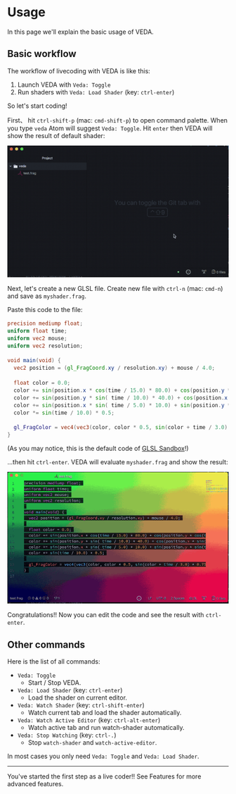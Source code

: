 # Usage

In this page we'll explain the basic usage of VEDA.


## Basic workflow

The workflow of livecoding with VEDA is like this:

1. Launch VEDA with `Veda: Toggle`
2. Run shaders with `Veda: Load Shader` (key: `ctrl-enter`)

So let's start coding!

First、 hit `ctrl-shift-p` (mac: `cmd-shift-p`) to open command palette.
When you type `veda` Atom will suggest `Veda: Toggle`.
Hit `enter` then VEDA will show the result of default shader:

![](/static/images/usage1.gif)

Next, let's create a new GLSL file.
Create new file with `ctrl-n` (mac: `cmd-n`) and save as `myshader.frag`.

Paste this code to the file:

```glsl
precision mediump float;
uniform float time;
uniform vec2 mouse;
uniform vec2 resolution;

void main(void) {
  vec2 position = (gl_FragCoord.xy / resolution.xy) + mouse / 4.0;

  float color = 0.0;
  color += sin(position.x * cos(time / 15.0) * 80.0) + cos(position.y * cos(time / 15.0) * 10.0);
  color += sin(position.y * sin( time / 10.0) * 40.0) + cos(position.x * sin(time / 25.0) * 40.0);
  color += sin(position.x * sin( time / 5.0) * 10.0) + sin(position.y * sin(time / 35.0) * 80.0);
  color *= sin(time / 10.0) * 0.5;

  gl_FragColor = vec4(vec3(color, color * 0.5, sin(color + time / 3.0) * 0.75), 1.0);
}
```

(As you may notice, this is the default code of [GLSL Sandbox](http://glslsandbox.com/)!)

...then hit `ctrl-enter`.
VEDA will evaluate `myshader.frag` and show the result:

![](/static/images/usage2.gif)

Congratulations!!
Now you can edit the code and see the result with `ctrl-enter`.


## Other commands

Here is the list of all commands:

- `Veda: Toggle`
  - Start / Stop VEDA.
- `Veda: Load Shader` (key: `ctrl-enter`)
  - Load the shader on current editor.
- `Veda: Watch Shader` (key: `ctrl-shift-enter`)
  - Watch current tab and load the shader automatically.
- `Veda: Watch Active Editor` (key: `ctrl-alt-enter`)
  - Watch active tab and run watch-shader automatically.
- `Veda: Stop Watching` (key: `ctrl-.`)
  - Stop `watch-shader` and `watch-active-editor`.

In most cases you only need `Veda: Toggle` and `Veda: Load Shader`.


---

You've started the first step as a live coder!!
See Features for more advanced features.
